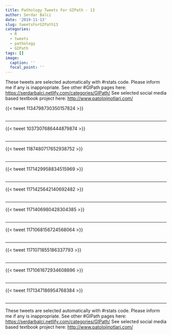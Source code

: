 ```yaml
---
title: Pathology Tweets For GIPath - 13
author: Serdar Balci
date: '2019-11-13'
slug: tweetsForGIPath13
categories:
  - R
  - tweets
  - pathology
  - GIPath
tags: []
image:
  caption: ''
  focal_point: ''
---
```



These tweets are selected automatically with #rstats code. Please inform me if any is inappropriate.
See other #GIPath pages here: https://serdarbalci.netlify.com/categories/GIPath/ 
See selected social media based textbook project here: http://www.patolojinotlari.com/

{{< tweet 1134798730350157824 >}}
<br>
<br>
<hr>
{{< tweet 1037307686444879874 >}}
<br>
<br>
<hr>
{{< tweet 1187480717652938752 >}}
<br>
<br>
<hr>
{{< tweet 1171429958834515969 >}}
<br>
<br>
<hr>
{{< tweet 1171425642140692482 >}}
<br>
<br>
<hr>
{{< tweet 1171406980428304385 >}}
<br>
<br>
<hr>
{{< tweet 1171068156724568064 >}}
<br>
<br>
<hr>
{{< tweet 1171071855186337793 >}}
<br>
<br>
<hr>
{{< tweet 1171061672934608896 >}}
<br>
<br>
<hr>
{{< tweet 1171347186954768384 >}}
<br>
<br>
<hr>


These tweets are selected automatically with #rstats code. Please inform me if any is inappropriate.
See other #GIPath pages here: https://serdarbalci.netlify.com/categories/GIPath/ 
See selected social media based textbook project here: http://www.patolojinotlari.com/
